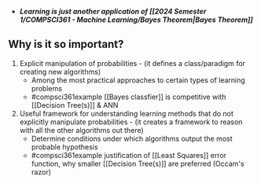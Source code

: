 - ***Learning is just another application of [[2024 Semester 1/COMPSCI361 - Machine Learning/Bayes Theorem|Bayes Theorem]]***
## Why is it so important?
1. Explicit manipulation of probabilities - (it defines a class/paradigm for creating new algorithms)
	- Among the most practical approaches to certain types of learning problems
	- #compsci361example [[Bayes classfier]] is competitive with [[Decision Tree(s)]] & ANN
2. Useful framework for understanding learning methods that do not explicitly manipulate probabilities - (it creates a framework to reason with all the other algorithms out there)
	- Determine conditions under which algorithms output the most probable hypothesis
	- #compsci361example justification of [[Least Squares]] error function, why smaller [[Decision Tree(s)]] are preferred (Occam's razor)